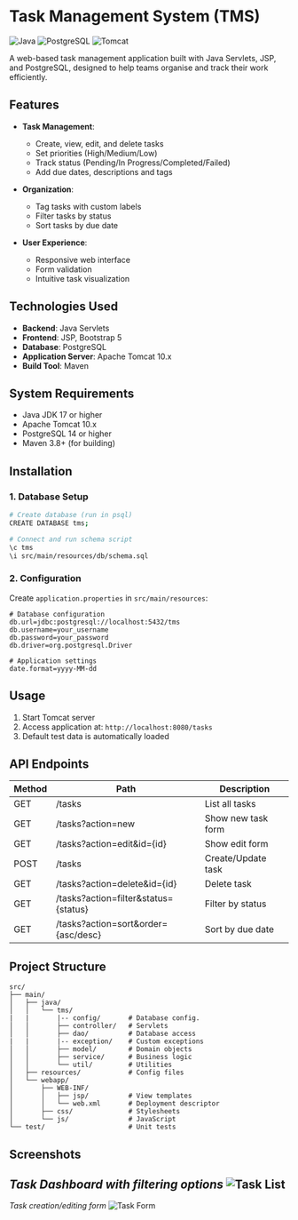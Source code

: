 
# Task Management System (TMS)

![Java](https://img.shields.io/badge/java-%23ED8B00.svg?style=for-the-badge&logo=openjdk&logoColor=white)
![PostgreSQL](https://img.shields.io/badge/PostgreSQL-316192?style=for-the-badge&logo=postgresql&logoColor=white)
![Tomcat](https://img.shields.io/badge/apache%20tomcat-%23F8DC75.svg?style=for-the-badge&logo=apache-tomcat&logoColor=black)

A web-based task management application built with Java Servlets, JSP, and PostgreSQL, designed to help teams organise and track their work efficiently.

## Features

- **Task Management**:
  - Create, view, edit, and delete tasks
  - Set priorities (High/Medium/Low)
  - Track status (Pending/In Progress/Completed/Failed)
  - Add due dates, descriptions and tags

- **Organization**:
  - Tag tasks with custom labels
  - Filter tasks by status
  - Sort tasks by due date

- **User Experience**:
  - Responsive web interface
  - Form validation
  - Intuitive task visualization

## Technologies Used

- **Backend**: Java Servlets
- **Frontend**: JSP, Bootstrap 5
- **Database**: PostgreSQL
- **Application Server**: Apache Tomcat 10.x
- **Build Tool**: Maven

## System Requirements

- Java JDK 17 or higher
- Apache Tomcat 10.x
- PostgreSQL 14 or higher
- Maven 3.8+ (for building)

## Installation

### 1. Database Setup

```bash
# Create database (run in psql)
CREATE DATABASE tms;

# Connect and run schema script
\c tms
\i src/main/resources/db/schema.sql
```

### 2. Configuration

Create `application.properties` in `src/main/resources`:

```properties
# Database configuration
db.url=jdbc:postgresql://localhost:5432/tms
db.username=your_username
db.password=your_password
db.driver=org.postgresql.Driver

# Application settings
date.format=yyyy-MM-dd
```

## Usage

1. Start Tomcat server
2. Access application at: `http://localhost:8080/tasks`
3. Default test data is automatically loaded

## API Endpoints

| Method | Path          | Description                     |
|--------|---------------|---------------------------------|
| GET    | /tasks        | List all tasks                  |
| GET    | /tasks?action=new | Show new task form          |
| GET    | /tasks?action=edit&id={id} | Show edit form |
| POST   | /tasks        | Create/Update task              |
| GET    | /tasks?action=delete&id={id} | Delete task |
| GET    | /tasks?action=filter&status={status} | Filter by status |
| GET    | /tasks?action=sort&order={asc/desc} | Sort by due date |

## Project Structure

```
src/
├── main/
│   ├── java/
│   │   └── tms/
|   |       |-- config/       # Database config.
│   │       ├── controller/   # Servlets
│   │       ├── dao/          # Database access
|   |       |-- exception/    # Custom exceptions
│   │       ├── model/        # Domain objects
│   │       ├── service/      # Business logic
│   │       └── util/         # Utilities
│   ├── resources/            # Config files
│   └── webapp/
│       ├── WEB-INF/
│       │   ├── jsp/          # View templates
│       │   └── web.xml       # Deployment descriptor
│       ├── css/              # Stylesheets
│       └── js/               # JavaScript
└── test/                     # Unit tests
```

## Screenshots
*Task Dashboard with filtering options*
![Task List](https://github.com/user-attachments/assets/d3a1a68a-7c0f-4e96-8908-59e1c2944770)
---
*Task creation/editing form*
![Task Form](https://github.com/user-attachments/assets/e6cb8d1e-659b-42b2-b0a5-a011d6ab4d00)


